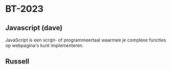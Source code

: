 # BT-2023

## Javascript (dave)

JavaScript is een script- of programmeertaal waarmee je complexe functies op webpagina's kunt implementeren.
## Russell
